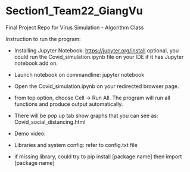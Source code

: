 # Section1_Team22_GiangVu
Final Project Repo for Virus Simulation - Algorithm Class

Instruction to run the program:
- Installing Jupyter Notebook: https://jupyter.org/install
optional, you could run the Covid_simulation.ipynb file on your IDE if it has Jupyter notebook add on.
- Launch notebook on commandline: jupyter notebook
- Open the Covid_simulation.ipynb on your redirected browser page.
- from top option, choose Cell -> Run All. The program will run all functions and produce output automatically.
- There will be pop up tab show graphs that you can see as: Covid_social_distancing.html
- Demo video:

- Libraries and system config: refer to config.txt file
- if missing library, could try to pip install [package name] then import [package name]

